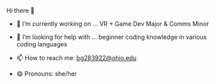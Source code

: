 Hi there 👋



- 🔭 I’m currently working on ... VR + Game Dev Major & Comms Minor 

- 🤔 I’m looking for help with ... beginner coding knowledge in various coding languages
- 📫 How to reach me: bg283922@ohio.edu
- 😄 Pronouns: she/her

